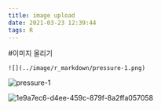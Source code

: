 ```yaml
---
title: image upload
date: 2021-03-23 12:39:44
tags: R
---
```

#이미지 올리기

```
![](../image/r_markdown/pressure-1.png)
```

![pressure-1](https://user-images.githubusercontent.com/59479116/121620055-9e0c8500-caa4-11eb-88f1-cb1a3c2b1c56.png)

![1e9a7ec6-d4ee-459c-879f-8a2ffa057058](https://user-images.githubusercontent.com/59479116/121620097-ac5aa100-caa4-11eb-9bfd-05c61b2f4ae4.png)

